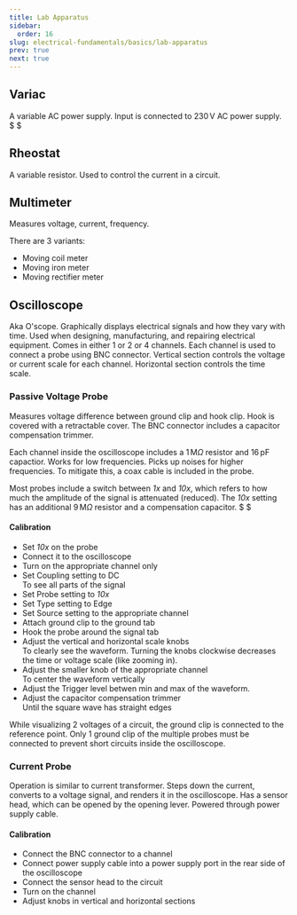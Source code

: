 ```yaml
---
title: Lab Apparatus
sidebar:
  order: 16
slug: electrical-fundamentals/basics/lab-apparatus
prev: true
next: true
---
```


## Variac

A variable AC power supply. Input is connected to $230\,\text{V}$ AC power
supply. $ $

## Rheostat

A variable resistor. Used to control the current in a circuit.

## Multimeter

Measures voltage, current, frequency.

There are 3 variants:

- Moving coil meter
- Moving iron meter
- Moving rectifier meter

## Oscilloscope

Aka O'scope. Graphically displays electrical signals and how they vary with
time. Used when designing, manufacturing, and repairing electrical equipment.
Comes in either 1 or 2 or 4 channels. Each channel is used to connect a probe
using BNC connector. Vertical section controls the voltage or current scale for
each channel. Horizontal section controls the time scale.

### Passive Voltage Probe

Measures voltage difference between ground clip and hook clip. Hook is covered
with a retractable cover. The BNC connector includes a capacitor compensation
trimmer.

Each channel inside the oscilloscope includes a $1\,\text{M}\Omega$ resistor and
$16\,\text{pF}$ capactior. Works for low frequencies. Picks up noises for higher
frequencies. To mitigate this, a coax cable is included in the probe.

Most probes include a switch between _1x_ and _10x_, which refers to how much
the amplitude of the signal is attenuated (reduced). The _10x_ setting has an
additional $9\,\text{M}\Omega$ resistor and a compensation capacitor. $ $

#### Calibration

- Set _10x_ on the probe
- Connect it to the oscilloscope
- Turn on the appropriate channel only
- Set Coupling setting to DC  
  To see all parts of the signal
- Set Probe setting to _10x_
- Set Type setting to Edge
- Set Source setting to the appropriate channel
- Attach ground clip to the ground tab
- Hook the probe around the signal tab
- Adjust the vertical and horizontal scale knobs  
  To clearly see the waveform. Turning the knobs clockwise decreases the time or
  voltage scale (like zooming in).
- Adjust the smaller knob of the appropriate channel  
  To center the waveform vertically
- Adjust the Trigger level betwen min and max of the waveform.
- Adjust the capacitor compensation trimmer  
  Until the square wave has straight edges

While visualizing 2 voltages of a circuit, the ground clip is connected to the
reference point. Only 1 ground clip of the multiple probes must be connected to
prevent short circuits inside the oscilloscope.

### Current Probe

Operation is similar to current transformer. Steps down the current, converts to
a voltage signal, and renders it in the oscilloscope. Has a sensor head, which
can be opened by the opening lever. Powered through power supply cable.

#### Calibration

- Connect the BNC connector to a channel
- Connect power supply cable into a power supply port in the rear side of the
  oscilloscope
- Connect the sensor head to the circuit
- Turn on the channel
- Adjust knobs in vertical and horizontal sections
